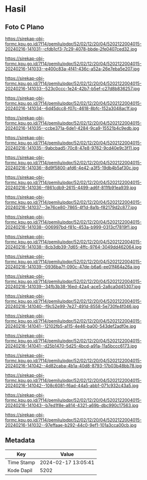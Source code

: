 # Hasil

## Foto C Plano

https://sirekap-obj-formc.kpu.go.id/7f14/pemilu/pdpr/52/02/12/20/04/5202122004015-20240216-141031--cfdb1cf3-7c29-4078-bbde-2fe0407ced32.jpg

https://sirekap-obj-formc.kpu.go.id/7f14/pemilu/pdpr/52/02/12/20/04/5202122004015-20240216-141033--e400c83a-4f41-436c-a52a-26e7eba5e207.jpg

https://sirekap-obj-formc.kpu.go.id/7f14/pemilu/pdpr/52/02/12/20/04/5202122004015-20240216-141033--523c0ccc-1e24-42b7-b5ef-c27d8b836257.jpg

https://sirekap-obj-formc.kpu.go.id/7f14/pemilu/pdpr/52/02/12/20/04/5202122004015-20240216-141034--6d45dcc8-f07c-4618-8bfc-152a3048ac1f.jpg

https://sirekap-obj-formc.kpu.go.id/7f14/pemilu/pdpr/52/02/12/20/04/5202122004015-20240216-141035--ccbe371a-6de1-4284-9ca9-15521b4c9edb.jpg

https://sirekap-obj-formc.kpu.go.id/7f14/pemilu/pdpr/52/02/12/20/04/5202122004015-20240216-141035--9abcbad5-70c8-47e8-9762-9cd40e9c3f11.jpg

https://sirekap-obj-formc.kpu.go.id/7f14/pemilu/pdpr/52/02/12/20/04/5202122004015-20240216-141036--8d9f5800-afd6-4e42-a3f5-19db4b5af30c.jpg

https://sirekap-obj-formc.kpu.go.id/7f14/pemilu/pdpr/52/02/12/20/04/5202122004015-20240216-141036--f861cdb9-2615-4499-ad6f-811fb91ea939.jpg

https://sirekap-obj-formc.kpu.go.id/7f14/pemilu/pdpr/52/02/12/20/04/5202122004015-20240216-141037--3e76ce80-7865-4f1d-8a1b-f82179d2c877.jpg

https://sirekap-obj-formc.kpu.go.id/7f14/pemilu/pdpr/52/02/12/20/04/5202122004015-20240216-141038--006997bd-f81c-453a-b999-0313cf7819f1.jpg

https://sirekap-obj-formc.kpu.go.id/7f14/pemilu/pdpr/52/02/12/20/04/5202122004015-20240216-141038--8cb3db39-7d65-4ffc-9764-3049dd462064.jpg

https://sirekap-obj-formc.kpu.go.id/7f14/pemilu/pdpr/52/02/12/20/04/5202122004015-20240216-141039--0936ba7f-090c-47de-b6a6-ee01f464a26a.jpg

https://sirekap-obj-formc.kpu.go.id/7f14/pemilu/pdpr/52/02/12/20/04/5202122004015-20240216-141039--34fb3b38-16ed-42a4-ace5-2a8ca0d45307.jpg

https://sirekap-obj-formc.kpu.go.id/7f14/pemilu/pdpr/52/02/12/20/04/5202122004015-20240216-141040--f9c52e99-7e27-491d-8558-5e730fe4f046.jpg

https://sirekap-obj-formc.kpu.go.id/7f14/pemilu/pdpr/52/02/12/20/04/5202122004015-20240216-141041--12102fb5-a115-4e46-ba00-543def2adf0e.jpg

https://sirekap-obj-formc.kpu.go.id/7f14/pemilu/pdpr/52/02/12/20/04/5202122004015-20240216-141041--d25b1470-5d25-4bcd-a91a-11a5bccc6173.jpg

https://sirekap-obj-formc.kpu.go.id/7f14/pemilu/pdpr/52/02/12/20/04/5202122004015-20240216-141042--4d82caba-4b1a-40d8-8793-17b03b48bb78.jpg

https://sirekap-obj-formc.kpu.go.id/7f14/pemilu/pdpr/52/02/12/20/04/5202122004015-20240216-141042--108c6081-f6ad-44a5-abb1-071c932c43a5.jpg

https://sirekap-obj-formc.kpu.go.id/7f14/pemilu/pdpr/52/02/12/20/04/5202122004015-20240216-141043--b7ed1f8e-a814-4321-a69b-dbc990c17563.jpg

https://sirekap-obj-formc.kpu.go.id/7f14/pemilu/pdpr/52/02/12/20/04/5202122004015-20240216-141032--97effaae-b292-44c0-9ef1-101a3cca00cb.jpg


## Metadata

| Key        | Value               |
| ---------- | ------------------- |
| Time Stamp | 2024-02-17 13:05:41 |
| Kode Dapil | 5202                |



